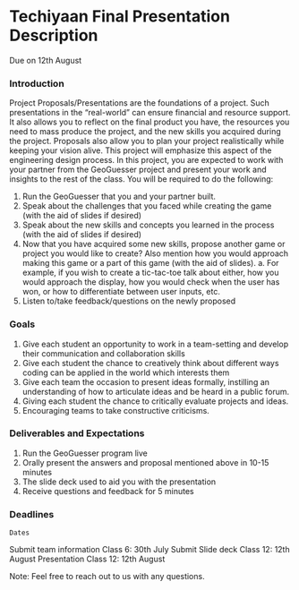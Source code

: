 # Techiyaan Final Presentation Description 
Due on 12th August

### Introduction 
Project Proposals/Presentations are the foundations of a project. Such presentations in the “real-world” can ensure financial and resource support. It also allows you to reflect on the final product you have, the resources you need to mass produce the project, and the new skills you acquired during the project. Proposals also allow you to plan your project realistically while keeping your vision alive. This project will emphasize this aspect of the engineering design process. 
In this project, you are expected to work with your partner from the GeoGuesser project and present your work and insights to the rest of the class. You will be required to do the following:
1.	Run the GeoGuesser that you and your partner built. 
2.	Speak about the challenges that you faced while creating the game (with the aid of slides if desired)
3.	Speak about the new skills and concepts you learned in the process (with the aid of slides if desired)
4.	Now that you have acquired some new skills, propose another game or project you would like to create? Also mention how you would approach making this game or a part of this game (with the aid of slides).
a.	For example, if you wish to create a tic-tac-toe talk about either, how you would approach the display, how you would check when the user has won, or how to differentiate between user inputs, etc. 
5.	Listen to/take feedback/questions on the newly proposed 
### Goals 
1.	Give each student an opportunity to work in a team-setting and develop their communication and collaboration skills
2.	Give each student the chance to creatively think about different ways coding can be applied in the world which interests them 
3.	Give each team the occasion to present ideas formally, instilling an understanding of how to articulate ideas and be heard in a public forum. 
4.	Giving each student the chance to critically evaluate projects and ideas. 
5.	Encouraging teams to take constructive criticisms. 
### Deliverables and Expectations 
1.	Run the GeoGuesser program live
2.	Orally present the answers and proposal mentioned above in 10-15 minutes
3.	The slide deck used to aid you with the presentation
4.	Receive questions and feedback for 5 minutes

### Deadlines 
	Dates 
Submit team information 	Class 6: 30th July 
Submit Slide deck	Class 12: 12th August 
Presentation	Class 12: 12th August  

Note: Feel free to reach out to us with any questions. 

